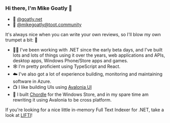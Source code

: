 ### Hi there, I'm Mike Goatly 👋

* 🦋 [@goatly.net](https://bsky.app/profile/goatly.net)
* 🐘 [@mikegoatly@toot.community](https://toot.community/@mikegoatly)

It's always nice when you can write your own reviews, so I'll blow my own trumpet a bit: 🎺

* 🧑‍💻 I've been working with .NET since the early beta days, and I've built lots and lots of things using it over the years, web applications and APIs, desktop apps, Windows Phone/Store apps and games.
* 🕸️ I'm pretty proficient using TypeScript and React.
* ☁️ I've also got a lot of experience building, monitoring and maintaining software in Azure.
* 📺 I like building UIs using [Avalonia UI](https://github.com/AvaloniaUI/Avalonia)
* 🎼 I built [Chordle](https://www.chordle.com) for the Windows Store, and in my spare time am rewriting it using Avalonia to be cross platform.

If you're looking for a nice little in-memory Full Text Indexer for .NET, take a look at [LIFTI](https://github.com/mikegoatly/lifti)!
